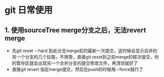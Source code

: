# git 日常使用

## 1. 使用sourceTree merge分支之后，无法revert merge

* 先git reset --hard 到此分支merge前的最新一次提交，这时候会显示合并的另一个分支的几个拉取，不用管，直接git reset到之前merge的那次提交，你的暂存区就会出现另一个合并分支的提交修改文件，再清空就好了
* 直接git revert 指定merge提交，然后在push的时候用--force就行了
